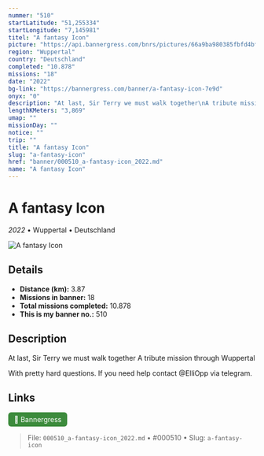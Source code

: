 ```yaml
---
nummer: "510"
startLatitude: "51,255334"
startLongitude: "7,145981"
titel: "A fantasy Icon"
picture: "https://api.bannergress.com/bnrs/pictures/66a9ba980385fbfd4bfb51078f4d280e"
region: "Wuppertal"
country: "Deutschland"
completed: "10.878"
missions: "18"
date: "2022"
bg-link: "https://bannergress.com/banner/a-fantasy-icon-7e9d"
onyx: "0"
description: "At last, Sir Terry we must walk together\nA tribute mission through Wuppertal\n\nWith pretty hard questions. If you need help contact @ElliOpp via telegram."
lengthKMeters: "3,869"
umap: ""
missionDay: ""
notice: ""
trip: ""
title: "A fantasy Icon"
slug: "a-fantasy-icon"
href: "banner/000510_a-fantasy-icon_2022.md"
name: "A fantasy Icon"
---
```

# A fantasy Icon

*2022* • Wuppertal • Deutschland

![A fantasy Icon](https://api.bannergress.com/bnrs/pictures/66a9ba980385fbfd4bfb51078f4d280e)



## Details
- **Distance (km):** 3.87
- **Missions in banner:** 18
- **Total missions completed:** 10.878
- **This is my banner no.:** 510



## Description
At last, Sir Terry we must walk together
A tribute mission through Wuppertal

With pretty hard questions. If you need help contact @ElliOpp via telegram.



## Links
<a href="https://bannergress.com/banner/a-fantasy-icon-7e9d" target="_blank" style="display:inline-block;margin-right:8px;padding:6px 12px;background:#3c8b3c;color:#fff;text-decoration:none;border-radius:6px;">🔗 Bannergress</a>



> File: `000510_a-fantasy-icon_2022.md`
> • #000510
> • Slug: `a-fantasy-icon`
